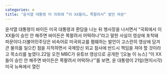 ```yaml
---
categories: e
title: "윤석열 대통령 미 의회에 “이 XX들이… 쪽팔려서” 발언 파문"
---
```

윤석열 대통령이 바이든 미국 대통령과 환담을 나눈 뒤 행사장을 나서면서 “국회에서 이 XX들이 승인 안 해주면 바이든은 쪽팔려서 어떡하나”라고 말한 사실이 영상에 포착돼 파문이다.더불어민주당은 비속어로 미국외교를 폄훼하는 발언이 고스란히 영상에 담겨 큰 물의를 일으킨 점을 지적하면서 국제망신 외교 참사에 반드시 책임을 져야 할 것이라고 목소리를 높였다.22일 오전 MBC가 유튜브 영상으로 공개한 ‘[오늘 이 뉴스] “이 XX들이 승인 안 해주면 바이든은 쪽팔려서 어떡하나”’를 보면, 윤 대통령이 21일(현지시각) 미국 뉴욕에서 열린
